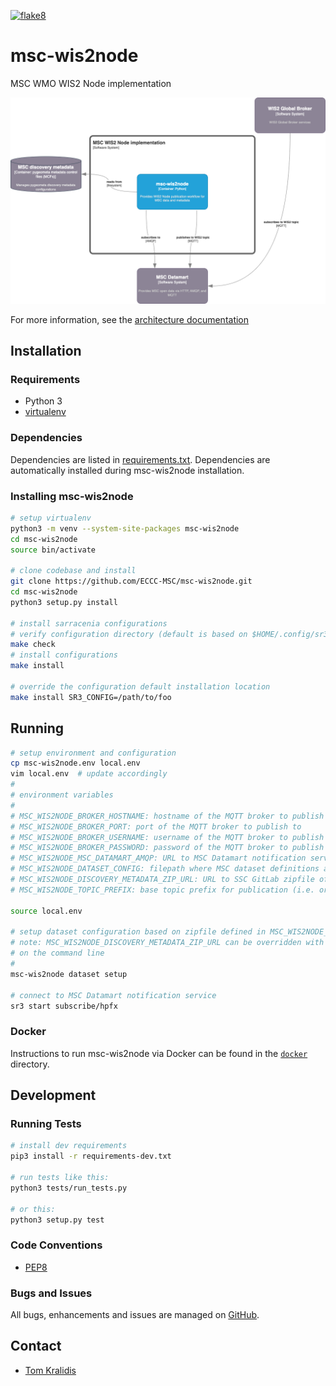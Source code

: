 [![flake8](https://github.com/ECCC-MSC/msc-wis2node/workflows/flake8/badge.svg)](https://github.com/ECCC-MSC/msc-wis2node/actions)

# msc-wis2node

MSC WMO WIS2 Node implementation

<a href="https://github.com/ECCC-MSC/msc-wis2node/blob/main/docs/architecture/c4-container.png"><img alt="MSC WIS2 Node C4 container diagram" src="https://github.com/ECCC-MSC/msc-wis2node/blob/main/docs/architecture/c4-container.png" width="800"/></a>

For more information, see the [architecture documentation](https://github.com/ECCC-MSC/msc-wis2node/blob/main/docs/architecture)

## Installation

### Requirements
- Python 3
- [virtualenv](https://virtualenv.pypa.io)

### Dependencies
Dependencies are listed in [requirements.txt](requirements.txt). Dependencies
are automatically installed during msc-wis2node installation.

### Installing msc-wis2node

```bash
# setup virtualenv
python3 -m venv --system-site-packages msc-wis2node
cd msc-wis2node
source bin/activate

# clone codebase and install
git clone https://github.com/ECCC-MSC/msc-wis2node.git
cd msc-wis2node
python3 setup.py install

# install sarracenia configurations
# verify configuration directory (default is based on $HOME/.config/sr3)
make check
# install configurations
make install

# override the configuration default installation location
make install SR3_CONFIG=/path/to/foo
```

## Running

```bash
# setup environment and configuration
cp msc-wis2node.env local.env
vim local.env  # update accordingly
#
# environment variables
#
# MSC_WIS2NODE_BROKER_HOSTNAME: hostname of the MQTT broker to publish to
# MSC_WIS2NODE_BROKER_PORT: port of the MQTT broker to publish to
# MSC_WIS2NODE_BROKER_USERNAME: username of the MQTT broker to publish to=admin
# MSC_WIS2NODE_BROKER_PASSWORD: password of the MQTT broker to publish to
# MSC_WIS2NODE_MSC_DATAMART_AMQP: URL to MSC Datamart notification service
# MSC_WIS2NODE_DATASET_CONFIG: filepath where MSC dataset definitions are managed
# MSC_WIS2NODE_DISCOVERY_METADATA_ZIP_URL: URL to SSC GitLab zipfile of MSC discovery metadata
# MSC_WIS2NODE_TOPIC_PREFIX: base topic prefix for publication (i.e. origin/a/wis2/ca-eccc-msc)

source local.env

# setup dataset configuration based on zipfile defined in MSC_WIS2NODE_DISCOVERY_METADATA_ZIP_URL
# note: MSC_WIS2NODE_DISCOVERY_METADATA_ZIP_URL can be overridden with the --metadata-zipfile option
# on the command line
#
msc-wis2node dataset setup

# connect to MSC Datamart notification service
sr3 start subscribe/hpfx
```

### Docker

Instructions to run msc-wis2node via Docker can be found in the [`docker`](docker) directory.

## Development

### Running Tests

```bash
# install dev requirements
pip3 install -r requirements-dev.txt

# run tests like this:
python3 tests/run_tests.py

# or this:
python3 setup.py test
```

### Code Conventions

* [PEP8](https://www.python.org/dev/peps/pep-0008)

### Bugs and Issues

All bugs, enhancements and issues are managed on [GitHub](https://github.com/ECCC-MSC/msc-wis2node/issues).

## Contact

* [Tom Kralidis](https://github.com/tomkralidis)
